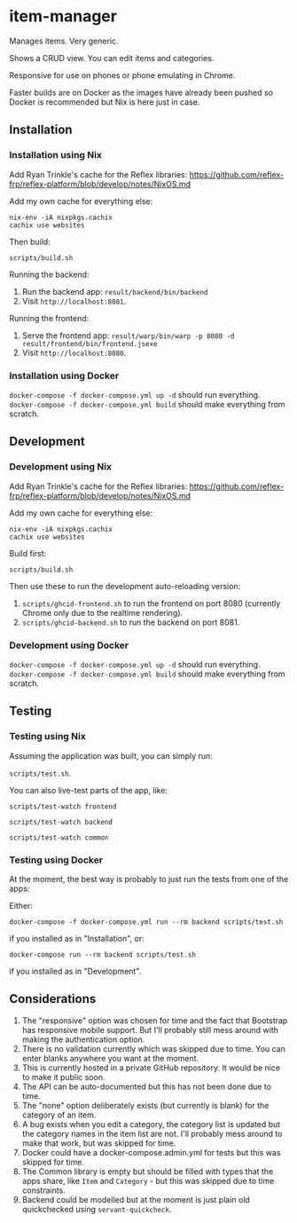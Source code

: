 # item-manager

Manages items. Very generic.

Shows a CRUD view. You can edit items and categories.

Responsive for use on phones or phone emulating in Chrome.

Faster builds are on Docker as the images have already been pushed so Docker is recommended but Nix is here just in case.

## Installation

### Installation using Nix

Add Ryan Trinkle's cache for the Reflex libraries:
https://github.com/reflex-frp/reflex-platform/blob/develop/notes/NixOS.md

Add my own cache for everything else:
```
nix-env -iA nixpkgs.cachix
cachix use websites
```

Then build:

`scripts/build.sh`

Running the backend:
1. Run the backend app: `result/backend/bin/backend`
1. Visit `http://localhost:8081`.

Running the frontend:
1. Serve the frontend app: `result/warp/bin/warp -p 8080 -d result/frontend/bin/frontend.jsexe`
1. Visit `http://localhost:8080`.

### Installation using Docker

`docker-compose -f docker-compose.yml up -d` should run everything.
`docker-compose -f docker-compose.yml build` should make everything from scratch.

## Development

### Development using Nix

Add Ryan Trinkle's cache for the Reflex libraries:
https://github.com/reflex-frp/reflex-platform/blob/develop/notes/NixOS.md

Add my own cache for everything else:
```
nix-env -iA nixpkgs.cachix
cachix use websites
```

Build first:

`scripts/build.sh`

Then use these to run the development auto-reloading version:

1. `scripts/ghcid-frontend.sh` to run the frontend on port 8080 (currently Chrome only due to the realtime rendering).
1. `scripts/ghcid-backend.sh` to run the backend on port 8081.

### Development using Docker

`docker-compose -f docker-compose.yml up -d` should run everything.
`docker-compose -f docker-compose.yml build` should make everything from scratch.

## Testing

### Testing using Nix

Assuming the application was built, you can simply run:

`scripts/test.sh`.

You can also live-test parts of the app, like:

`scripts/test-watch frontend`

`scripts/test-watch backend`

`scripts/test-watch common`

### Testing using Docker

At the moment, the best way is probably to just run the tests from one of the apps:

Either:

`docker-compose -f docker-compose.yml run --rm backend scripts/test.sh`

if you installed as in "Installation", or:

`docker-compose run --rm backend scripts/test.sh`

if you installed as in "Development".

## Considerations

1. The "responsive" option was chosen for time and the fact that Bootstrap has responsive mobile support. But I'll probably still mess around with making the authentication option.
1. There is no validation currently which was skipped due to time. You can enter blanks anywhere you want at the moment.
1. This is currently hosted in a private GitHub repository. It would be nice to make it public soon.
1. The API can be auto-documented but this has not been done due to time.
1. The "none" option deliberately exists (but currently is blank) for the category of an item.
1. A bug exists when you edit a category, the category list is updated but the category names in the item list are not. I'll probably mess around to make that work, but was skipped for time.
1. Docker could have a docker-compose.admin.yml for tests but this was skipped for time.
1. The Common library is empty but should be filled with types that the apps share, like `Item` and `Category` - but this was skipped due to time constraints.
1. Backend could be modelled but at the moment is just plain old quickchecked using `servant-quickcheck`.